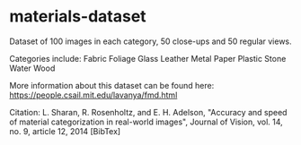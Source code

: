 # materials-dataset

Dataset of 100 images in each category, 50 close-ups and 50 regular views. 

Categories include: 
Fabric	Foliage	Glass	Leather	Metal	Paper	Plastic	Stone	Water	Wood

More information about this dataset can be found here: https://people.csail.mit.edu/lavanya/fmd.html 

Citation: 
L. Sharan, R. Rosenholtz, and E. H. Adelson, "Accuracy and speed of material categorization in real-world images", Journal of Vision, vol. 14, no. 9, article 12, 2014 [BibTex]
